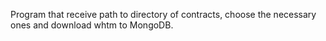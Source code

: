 Program that receive path to directory of contracts, choose the necessary ones and download whtm to MongoDB.

